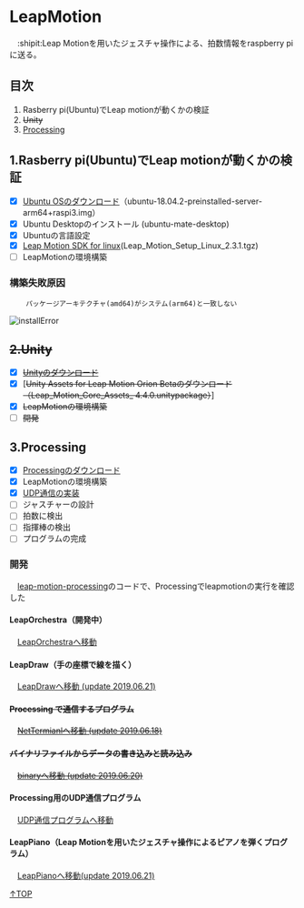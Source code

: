 # LeapMotion
　:shipit:Leap Motionを用いたジェスチャ操作による、拍数情報をraspberry piに送る。
## 目次
1. Rasberry pi(Ubuntu)でLeap motionが動くかの検証
2. ~~Unity~~
3. [Processing](#3processing)
## 1.Rasberry pi(Ubuntu)でLeap motionが動くかの検証  
- [x] [Ubuntu OSのダウンロード](https://wiki.ubuntu.com/ARM/RaspberryPi)（ubuntu-18.04.2-preinstalled-server-arm64+raspi3.img）  
- [x] Ubuntu Desktopのインストール (ubuntu-mate-desktop)
- [x] Ubuntuの言語設定
- [x] [Leap Motion SDK for linux](https://www.leapmotion.com/setup/desktop/linux/)(Leap_Motion_Setup_Linux_2.3.1.tgz)
- [ ] LeapMotionの環境構築  
### 構築失敗原因
        パッケージアーキテクチャ(amd64)がシステム(arm64)と一致しない
![installError](https://github.com/freekani/ChallengeTeamA/blob/input/image/ubuntu_error.jpg)
## ~~2.Unity~~
- [x] [~~Unityのダウンロード~~](https://store.unity.com/ja?_ga=2.109239045.1635307830.1561082608-1793881246.1537953195&currency=JPY)
- [x] [~~Unity Assets for Leap Motion Orion Betaのダウンロード（Leap_Motion_Core_Assets_ 4.4.0.unitypackage）~~]
- [x] ~~LeapMotionの環境構築~~  
- [ ] ~~開発~~
## 3.Processing
- [x] [Processingのダウンロード](https://processing.org/download/)
- [x] LeapMotionの環境構築
- [x] [UDP通信の実装](https://memorandums.hatenablog.com/entry/2016/11/08/203610)
- [ ] ジャスチャーの設計
- [ ] 拍数に検出
- [ ] 指揮棒の検出
- [ ] プログラムの完成
### 開発
　[leap-motion-processing](https://github.com/nok/leap-motion-processing)のコードで、Processingでleapmotionの実行を確認した
#### LeapOrchestra（開発中）
　[LeapOrchestraへ移動](https://github.com/SkyoKen/LeapOrchestra)
#### LeapDraw（手の座標で線を描く）
　[LeapDrawへ移動 (update 2019.06.21)](https://github.com/SkyoKen/LeapDraw)
#### ~~Processing で通信するプログラム~~  
　[~~NetTermianlへ移動 (update 2019.06.18)~~](https://github.com/SkyoKen/NetTerminal/tree/master/Net)
#### ~~バイナリファイルからデータの書き込みと読み込み~~
　[~~binaryへ移動 (update 2019.06.20)~~](https://github.com/SkyoKen/LeapOrchestra/tree/master/binary) 
#### Processing用のUDP通信プログラム
　[UDP通信プログラムへ移動](https://github.com/SkyoKen/NetTerminal/tree/master/UDP/Processing)
#### LeapPiano（Leap Motionを用いたジェスチャ操作によるピアノを弾くプログラム）
　[LeapPianoへ移動(update 2019.06.21)](https://github.com/SkyoKen/LeapPiano)


[↑TOP](#目次)
